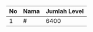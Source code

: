 | No | Nama            | Jumlah Level |
|----|-----------------|--------------|
| 1  | #    |    6400        |

